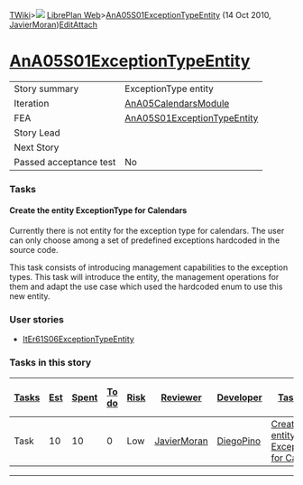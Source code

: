 [TWiki](Main_WebHome)&gt;![](/twiki/pub/TWiki/TWikiDocGraphics/web-bg-small.gif) [LibrePlan Web](LibrePlan_WebHome)&gt;[AnA05S01ExceptionTypeEntity](LibrePlan_AnA05S01ExceptionTypeEntity "Topic revision: 2 (14 Oct 2010 - 10:34:06)") (14 Oct 2010, [JavierMoran](Main_JavierMoran))[Edit](LibrePlan_AnA05S01ExceptionTypeEntity?t=1520344037 "Edit this topic text")[Attach](/twiki/bin/attach/LibrePlan/AnA05S01ExceptionTypeEntity "Attach an image or document to this topic")  

 [AnA05S01ExceptionTypeEntity](LibrePlan_AnA05S01ExceptionTypeEntity)
=====================================================================

|                        |                                                                      |
|------------------------|----------------------------------------------------------------------|
| Story summary          | ExceptionType entity                                                 |
| Iteration              | [AnA05CalendarsModule](LibrePlan_AnA05CalendarsModule)               |
| FEA                    | [AnA05S01ExceptionTypeEntity](LibrePlan_AnA05S01ExceptionTypeEntity) |
| Story Lead             |                                                                      |
| Next Story             |                                                                      |
| Passed acceptance test | No                                                                   |

###  Tasks

####  Create the entity ExceptionType for Calendars

Currently there is not entity for the exception type for calendars. The user can only choose among a set of predefined exceptions hardcoded in the source code.

This task consists of introducing management capabilities to the exception types. This task will introduce the entity, the management operations for them and adapt the use case which used the hardcoded enum to use this new entity.

###  User stories

-   [ItEr61S06ExceptionTypeEntity](LibrePlan_ItEr61S06ExceptionTypeEntity)

###  Tasks in this story

| [Tasks](LibrePlan_AnA05S01ExceptionTypeEntity?sortcol=0;table=2;up=0#sorted_table "Sort by this column") | [Est](LibrePlan_AnA05S01ExceptionTypeEntity?sortcol=1;table=2;up=0#sorted_table "Sort by this column") | [Spent](LibrePlan_AnA05S01ExceptionTypeEntity?sortcol=2;table=2;up=0#sorted_table "Sort by this column") | [To do](LibrePlan_AnA05S01ExceptionTypeEntity?sortcol=3;table=2;up=0#sorted_table "Sort by this column") | [Risk](LibrePlan_AnA05S01ExceptionTypeEntity?sortcol=4;table=2;up=0#sorted_table "Sort by this column") | [Reviewer](LibrePlan_AnA05S01ExceptionTypeEntity?sortcol=5;table=2;up=0#sorted_table "Sort by this column") | [Developer](LibrePlan_AnA05S01ExceptionTypeEntity?sortcol=6;table=2;up=0#sorted_table "Sort by this column") | [Task Name](LibrePlan_AnA05S01ExceptionTypeEntity?sortcol=7;table=2;up=0#sorted_table "Sort by this column") | [Start Date](LibrePlan_AnA05S01ExceptionTypeEntity?sortcol=8;table=2;up=0#sorted_table "Sort by this column") | [Est End Date](LibrePlan_AnA05S01ExceptionTypeEntity?sortcol=9;table=2;up=0#sorted_table "Sort by this column") | [End Date](LibrePlan_AnA05S01ExceptionTypeEntity?sortcol=10;table=2;up=0#sorted_table "Sort by this column") |
|----------------------------------------------------------------------------------------------------------|--------------------------------------------------------------------------------------------------------|----------------------------------------------------------------------------------------------------------|----------------------------------------------------------------------------------------------------------|---------------------------------------------------------------------------------------------------------|-------------------------------------------------------------------------------------------------------------|--------------------------------------------------------------------------------------------------------------|--------------------------------------------------------------------------------------------------------------|---------------------------------------------------------------------------------------------------------------|-----------------------------------------------------------------------------------------------------------------|--------------------------------------------------------------------------------------------------------------|
| Task                                                                                                     | 10                                                                                                     | 10                                                                                                       | 0                                                                                                        | Low                                                                                                     | [JavierMoran](Main_JavierMoran)                                                                             | [DiegoPino](Main_DiegoPino)                                                                                  | [Create the entity ExceptionType for Calendars](LibrePlan_AnA05S01ExceptionTypeEntity#TasK1)                 |                                                                                                               |                                                                                                                 |                                                                                                              |

------------------------------------------------------------------------
